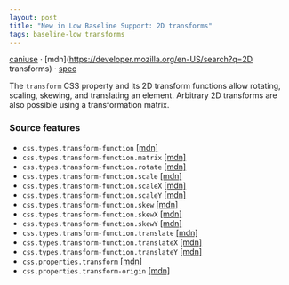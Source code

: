 ```yaml
---
layout: post
title: "New in Low Baseline Support: 2D transforms"
tags: baseline-low transforms
---
```


[caniuse](https://caniuse.com/?search=transforms2d) · [mdn](https://developer.mozilla.org/en-US/search?q=2D transforms) · [spec](https://drafts.csswg.org/css-transforms-1/)

The `transform` CSS property and its 2D transform functions allow rotating, scaling, skewing, and translating an element. Arbitrary 2D transforms are also possible using a transformation matrix.

### Source features

- ``css.types.transform-function`` [[mdn]](https://developer.mozilla.org/en-US/search?q=css.types.transform-function)
- ``css.types.transform-function.matrix`` [[mdn]](https://developer.mozilla.org/en-US/search?q=css.types.transform-function.matrix)
- ``css.types.transform-function.rotate`` [[mdn]](https://developer.mozilla.org/en-US/search?q=css.types.transform-function.rotate)
- ``css.types.transform-function.scale`` [[mdn]](https://developer.mozilla.org/en-US/search?q=css.types.transform-function.scale)
- ``css.types.transform-function.scaleX`` [[mdn]](https://developer.mozilla.org/en-US/search?q=css.types.transform-function.scaleX)
- ``css.types.transform-function.scaleY`` [[mdn]](https://developer.mozilla.org/en-US/search?q=css.types.transform-function.scaleY)
- ``css.types.transform-function.skew`` [[mdn]](https://developer.mozilla.org/en-US/search?q=css.types.transform-function.skew)
- ``css.types.transform-function.skewX`` [[mdn]](https://developer.mozilla.org/en-US/search?q=css.types.transform-function.skewX)
- ``css.types.transform-function.skewY`` [[mdn]](https://developer.mozilla.org/en-US/search?q=css.types.transform-function.skewY)
- ``css.types.transform-function.translate`` [[mdn]](https://developer.mozilla.org/en-US/search?q=css.types.transform-function.translate)
- ``css.types.transform-function.translateX`` [[mdn]](https://developer.mozilla.org/en-US/search?q=css.types.transform-function.translateX)
- ``css.types.transform-function.translateY`` [[mdn]](https://developer.mozilla.org/en-US/search?q=css.types.transform-function.translateY)
- ``css.properties.transform`` [[mdn]](https://developer.mozilla.org/en-US/search?q=css.properties.transform)
- ``css.properties.transform-origin`` [[mdn]](https://developer.mozilla.org/en-US/search?q=css.properties.transform-origin)
